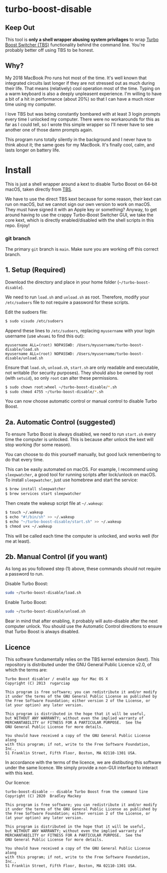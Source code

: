 # turbo-boost-disable

## Keep Out

This tool is **only a shell wrapper abusing system privilages** to wrap [Turbo Boost Switcher (TBS)](https://github.com/rugarciap/Turbo-Boost-Switcher) functionality behind the command line. You're probably better off using TBS to be honest. 

## Why?
My 2018 MacBook Pro runs hot most of the time. 
It's well known that integrated circuits last longer if they are not stressed out as much during their life.
That means (relatively) cool operation most of the time. 
Typing on a warm keyboard is also a deeply unpleasent experience.
I'm willing to have a bit of a hit in performance (about 20%) so that I can have a much nicer time using my computer.

I love TBS but was being constantly bombared with at least 3 login prompts every time I unlocked my computer.
There were no workarounds for this as far as I could tell, so I wrote this simple wrapper so I'll never have to see another one of those damn prompts again.

This program runs totally silently in the background and I never have to think about it; the same goes for my MacBook.
It's finally cool, calm, and lasts longer on battery life.

# Install

This is just a shell wrapper around a kext to disable Turbo Boost on 64-bit macOS, taken directly from [TBS](https://github.com/rugarciap/Turbo-Boost-Switcher).

We have to use the direct TBS kext because for some reason, their kext can run on macOS, but we cannot sign our own version to work on macOS. They must have signed it with an Apple key or something?
Anyway, to get around having to use the crappy Turbo-Boost Switcher GUI, we take the core kext, which is directly enabled/disabled with the shell scripts in this repo. Enjoy!

### git branch

The primary `git` branch is `main`.
Make sure you are working off this correct branch.

## 1. Setup (Required)

Download the directory and place in your home folder (`~/turbo-boost-disable`).

We need to run `load.sh` and `unload.sh` as root.
Therefore, modify your `/etc/sudoers` file to not require a password for these scripts.

Edit the sudoers file:
```sh
$ sudo visudo /etc/sudoers
```

Append these lines to `/etc/sudoers`, replacing `myusername` with your login username (use `whoami` to find this out):
```
myusername ALL=(root) NOPASSWD: /Users/myusername/turbo-boost-disable/load.sh
myusername ALL=(root) NOPASSWD: /Users/myusername/turbo-boost-disable/unload.sh
```

Ensure that `load.sh`, `unload.sh`, `start.sh` are only readable and executable, not writable (for security purposes).
They should also be owned by root (with `setuid`), so only `root` can alter these permissions.
```sh
$ sudo chown root:wheel ~/turbo-boost-disable/*.sh
$ sudo chmod 4755 ~/turbo-boost-disable/*.sh
```

You can now choose automatic control or manual control to disable Turbo Boost.

## 2a. Automatic Control (suggested)
To ensure Turbo Boost is always disabled, we need to run `start.sh` every time the computer is unlocked.
This is because after unlock the kext will stop working (for some reason).

You can choose to do this yourself manually, but good luck remembering to do that every time.

This can be easily automated on macOS.
For example, I recommend using `sleepwatcher`, a good tool for running scripts after lock/unlock on macOS.
To install `sleepwatcher`, just use homebrew and start the service:
```sh
$ brew install sleepwatcher
$ brew services start sleepwatcher
```

Then create the wakeup script file at `~/.wakeup`:
```sh
$ touch ~/.wakeup
$ echo "#!/bin/sh" >> ~/.wakeup
$ echo "~/turbo-boost-disable/start.sh" >> ~/.wakeup
$ chmod u+x ~/.wakeup
```

This will be called each time the computer is unlocked, and works well (for me at least).

## 2b. Manual Control (if you want)
As long as you followed step (1) above, these commands should not require a password to run.

Disable Turbo Boost:
```sh
sudo ~/turbo-boost-disable/load.sh
```

Enable Turbo Boost:
```sh
sudo ~/turbo-boost-disable/unload.sh
```

Bear in mind that after enabling, it probably will auto-disable after the next computer unlock.
You should use the Automatic Control directions to ensure that Turbo Boost is always disabled.

## Licence
This software fundamentally relies on the TBS kernel extension (kext).
This repository is distributed under the GNU General Public Licence v2.0, of which the terms are:

```
Turbo Boost disabler / enable app for Mac OS X
Copyright (C) 2013  rugarciap

This program is free software; you can redistribute it and/or modify
it under the terms of the GNU General Public License as published by
the Free Software Foundation; either version 2 of the License, or
(at your option) any later version.

This program is distributed in the hope that it will be useful,
but WITHOUT ANY WARRANTY; without even the implied warranty of
MERCHANTABILITY or FITNESS FOR A PARTICULAR PURPOSE.  See the
GNU General Public License for more details.

You should have received a copy of the GNU General Public License along
with this program; if not, write to the Free Software Foundation, Inc.,
51 Franklin Street, Fifth Floor, Boston, MA 02110-1301 USA.
```

In accordance with the terms of the licence, we are distibuting this software under the same licence.
We simply provide a non-GUI interface to interact with this kext.

Our licence:
```
turbo-boost-disable -- disable Turbo Boost from the command line
Copyright (C) 2020  Bradley Mackey

This program is free software; you can redistribute it and/or modify
it under the terms of the GNU General Public License as published by
the Free Software Foundation; either version 2 of the License, or
(at your option) any later version.

This program is distributed in the hope that it will be useful,
but WITHOUT ANY WARRANTY; without even the implied warranty of
MERCHANTABILITY or FITNESS FOR A PARTICULAR PURPOSE.  See the
GNU General Public License for more details.

You should have received a copy of the GNU General Public License along
with this program; if not, write to the Free Software Foundation, Inc.,
51 Franklin Street, Fifth Floor, Boston, MA 02110-1301 USA.
```
